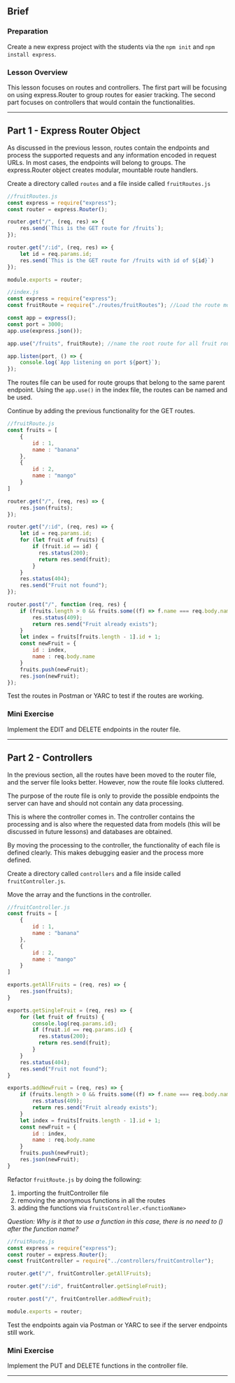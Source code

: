 ## Brief

### Preparation

Create a new express project with the students via the `npm init` and `npm install express`.

### Lesson Overview

This lesson focuses on routes and controllers. The first part will be focusing on using express.Router to group routes for easier tracking. The second part focuses on controllers that would contain the functionalities.

---

## Part 1 - Express Router Object

As discussed in the previous lesson, routes contain the endpoints and process the supported requests and any information encoded in request URLs. In most cases, the endpoints will belong to groups. The express.Router object creates modular, mountable route handlers.

Create a directory called `routes` and a file inside called `fruitRoutes.js`

```js
//fruitRoutes.js
const express = require("express");
const router = express.Router();

router.get("/", (req, res) => {
    res.send(`This is the GET route for /fruits`);
});

router.get("/:id", (req, res) => {
    let id = req.params.id;
    res.send(`This is the GET route for /fruits with id of ${id}`)
});

module.exports = router;

//index.js
const express = require("express");
const fruitRoute = require("./routes/fruitRoutes"); //Load the route modules

const app = express();
const port = 3000;
app.use(express.json());

app.use("/fruits", fruitRoute); //name the root route for all fruit routes /fruits.

app.listen(port, () => {
    console.log(`App listening on port ${port}`);
});
```

The routes file can be used for route groups that belong to the same parent endpoint. Using the `app.use()` in the index file, the routes can be named and be used.

Continue by adding the previous functionality for the GET routes.
```js
//fruitRoute.js
const fruits = [
    {
        id : 1,
        name : "banana"
    },
    {
        id : 2,
        name : "mango"
    }
]

router.get("/", (req, res) => {
    res.json(fruits);
});

router.get("/:id", (req, res) => {
    let id = req.params.id;
    for (let fruit of fruits) {
        if (fruit.id == id) {
          res.status(200);
          return res.send(fruit);
        }
    }
    res.status(404);
    res.send("Fruit not found");
});

router.post("/", function (req, res) {
    if (fruits.length > 0 && fruits.some((f) => f.name === req.body.name)) {
        res.status(409);
        return res.send("Fruit already exists");
    }
    let index = fruits[fruits.length - 1].id + 1;
    const newFruit = {
        id : index,
        name : req.body.name
    }
    fruits.push(newFruit);
    res.json(newFruit);
});
```

Test the routes in Postman or YARC to test if the routes are working.

### Mini Exercise

Implement the EDIT and DELETE endpoints in the router file.

---

## Part 2 - Controllers

In the previous section, all the routes have been moved to the router file, and the server file looks better. However, now the route file looks cluttered. 

The purpose of the route file is only to provide the possible endpoints the server can have and should not contain any data processing.

This is where the controller comes in. The controller contains the processing and is also where the requested data from models (this will be discussed in future lessons) and databases are obtained.

By moving the processing to the controller, the functionality of each file is defined clearly. This makes debugging easier and the process more defined.

Create a directory called `controllers` and a file inside called `fruitController.js`.

Move the array and the functions in the controller.

```js
//fruitController.js
const fruits = [
    {
        id : 1,
        name : "banana"
    },
    {
        id : 2,
        name : "mango"
    }
]

exports.getAllFruits = (req, res) => {
    res.json(fruits);
}

exports.getSingleFruit = (req, res) => {
    for (let fruit of fruits) {
        console.log(req.params.id);
        if (fruit.id == req.params.id) {
          res.status(200);
          return res.send(fruit);
        }
    }
    res.status(404);
    res.send("Fruit not found");
}

exports.addNewFruit = (req, res) => {
    if (fruits.length > 0 && fruits.some((f) => f.name === req.body.name)) {
        res.status(409);
        return res.send("Fruit already exists");
    }
    let index = fruits[fruits.length - 1].id + 1;
    const newFruit = {
        id : index,
        name : req.body.name
    }
    fruits.push(newFruit);
    res.json(newFruit);
}
```

Refactor `fruitRoute.js` by doing the following:
1. importing the fruitController file
2. removing the anonymous functions in all the routes
3. adding the functions via `fruitsController.<functionName>`

*Question: Why is it that to use a function in this case, there is no need to () after the function name?*

```js
//fruitRoute.js
const express = require("express");
const router = express.Router();
const fruitController = require("../controllers/fruitController");

router.get("/", fruitController.getAllFruits);

router.get("/:id", fruitController.getSingleFruit);

router.post("/", fruitController.addNewFruit);

module.exports = router;
```

Test the endpoints again via Postman or YARC to see if the server endpoints still work.

### Mini Exercise

Implement the PUT and DELETE functions in the controller file.

---

